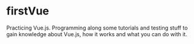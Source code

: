 # firstVue


Practicing Vue.js. Programming along some tutorials and testing stuff to gain knowledge about Vue.js, how it works and what you can do with it.
